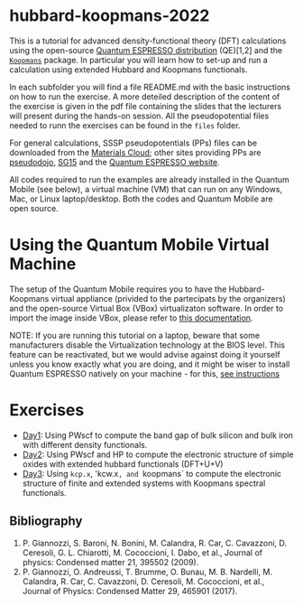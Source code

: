 # hubbard-koopmans-2022

This is a tutorial for advanced density-functional theory (DFT) calculations using the open-source [Quantum ESPRESSO distribution](https://www.quantum-espresso.org/) (QE)[1,2] and the [`Koopmans`](https://koopmans-functionals.org/en/latest/) package. In particular you will learn how to set-up and run a calculation using extended Hubbard and Koopmans functionals. 

In each subfolder you will find a file README.md with the basic instructions on how to run the exercise. A more deteiled description of the content of the exercise is given in the pdf file containing the slides that the lecturers will present during the hands-on session. All the pseudopotential files needed to runn the exercises can be found in the ```files``` folder.

For general calculations, SSSP pseudopotentials (PPs) files can be downloaded from the [Materials Cloud](https://www.materialscloud.org/discover/sssp/table/efficiency#sssp-license); other sites providing PPs are [pseudodojo](http://www.pseudo-dojo.org/), [SG15](http://www.quantum-simulation.org/potentials/sg15_oncv/) and the [Quantum ESPRESSO website](https://www.quantum-espresso.org/pseudopotentials).

All codes required to run the examples are already installed in the Quantum Mobile (see below), a virtual machine (VM) that can run on any Windows, Mac, or Linux laptop/desktop. Both the codes and Quantum Mobile are open source. 

# Using the Quantum Mobile Virtual Machine

The setup of the Quantum Mobile requires you to have the Hubbard-Koopmans virtual appliance (privided to the partecipats by the organizers) and the open-source Virtual Box (VBox) virtualizaton software. In order to import the image inside VBox, please refer to [this documentation](https://docs.oracle.com/cd/E26217_01/E26796/html/qs-import-vm.html).

NOTE: If you are running this tutorial on a laptop, beware that some manufacturers disable the Virtualization technology at the BIOS level. This feature can be reactivated, but we would advise against doing it yourself unless you know exactly what you are doing, and it might be wiser to install Quantum ESPRESSO natively on your machine - for this, [see instructions](https://www.quantum-espresso.org/Doc/user_guide.pdf)

# Exercises

 - [Day1](Day1/README.md): Using PWscf to compute the band gap of bulk silicon and bulk iron with different density functionals.
 - [Day2](Day2/README.md): Using PWscf and HP to compute the electronic structure of simple oxides with extended hubbard functionals (DFT+U+V)
 - [Day3](Day3/README.md): Using `kcp.x`, 'kcw.x`, and `koopmans` to compute the electronic structure of finite and extended systems with Koopmans spectral functionals.

## Bibliography
1. P. Giannozzi, S. Baroni, N. Bonini, M. Calandra, R. Car, C. Cavazzoni, D. Ceresoli, G. L. Chiarotti, M. Cococcioni, I. Dabo, et al., Journal of physics: Condensed matter 21, 395502 (2009).
2. P. Giannozzi, O. Andreussi, T. Brumme, O. Bunau, M. B. Nardelli, M. Calandra, R. Car, C. Cavazzoni, D. Ceresoli, M. Cococcioni, et al., Journal of Physics: Condensed Matter 29, 465901 (2017).
